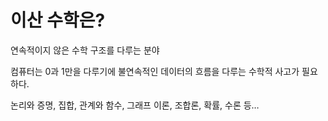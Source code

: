 # 이산 수학은?

연속적이지 않은 수학 구조를 다루는 분야

컴퓨터는 0과 1만을 다루기에 불연속적인 데이터의 흐름을 다루는 수학적 사고가 필요하다.

논리와 증명, 집합, 관계와 함수, 그래프 이론, 조합론, 확률, 수론 등…